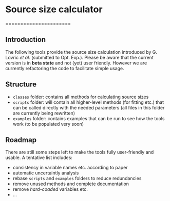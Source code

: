 # Source size calculator
======================
## Introduction

The following tools provide the source size calculation introduced by G. Lovric _et al._ (submitted to Opt. Exp.). Please be aware that the current version is in **beta state** and not (yet) user friendly. However we are currently refactoring the code to facilitate simple usage.

## Structure

- `classes` folder: contains all methods for calculating source sizes
- `scripts` folder: will contain all higher-level methods (for fitting etc.) that can be called directly with the needed parameters (all files in this folder are currently being rewritten)
- `examples` folder: contains examples that can be run to see how the tools work (to be populated very soon)

## Roadmap

There are still some steps left to make the tools fully user-friendly and usable. A tentative list includes:

- consistency in variable names etc. according to paper
- automatic uncertaintly analysis
- rebase `scripts` and `examples` folders to reduce redundancies
- remove unused methods and complete documentation
- remove *hard-coaded* variables etc.
- ...